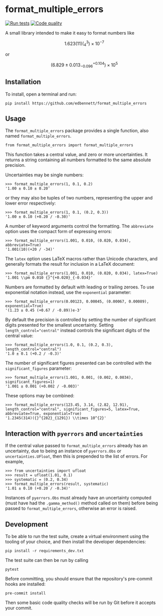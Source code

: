 # format_multiple_errors

[![Run tests](https://github.com/edbennett/format_multiple_errors/actions/workflows/pytest.yaml/badge.svg)](https://github.com/edbennett/format_multiple_errors/actions/workflows/pytest.yaml)
[![Code quality](https://github.com/edbennett/format_multiple_errors/actions/workflows/codequality.yaml/badge.svg)](https://github.com/edbennett/format_multiple_errors/actions/workflows/codequality.yaml)

A small library intended to make it easy to format numbers like

$$1.623(11)({}^{3}_{4})\times 10^{-7}$$

or

$$(6.829 \pm 0.013 {}^{+0.104}_{-0.096})\times10^{5}$$


## Installation

To install, open a terminal and run:

    pip install https://github.com/edbennett/format_multiple_errors


## Usage

The `format_multiple_errors` package provides a single function,
also named `format_multiple_errors`.

    from format_multiple_errors import format_multiple_errors

This function takes a central value,
and zero or more uncertainties.
It returns a string containing all numbers formatted to the same absolute precision.

Uncertainties may be single numbers:

    >>> format_multiple_errors(1, 0.1, 0.2)
    '1.00 ± 0.10 ± 0.20'

or they may also be tuples of two numbers,
representing the upper and lower error respectively:

    >>> format_multiple_errors(1, 0.1, (0.2, 0.3))
    '1.00 ± 0.10 (+0.20 / -0.30)'

A number of keyword arguments control the formatting.
The `abbreviate` option uses the compact form of expressing errors:

    >>> format_multiple_errors(1.001, 0.010, (0.020, 0.034), abbreviate=True)
    '1.001(10)(+20 / -34)'

The `latex` option uses LaTeX macros rather than Unicode characters,
and generally formats the result for inclusion in a LaTeX document:

    >>> format_multiple_errors(1.001, 0.010, (0.020, 0.034), latex=True)
    '1.001 \\pm 0.010 {}^{+0.020}_{-0.034}'

Numbers are formatted by default with leading or trailing zeroes.
To use exponential notation instead,
use the `exponential` parameter:

    >>> format_multiple_errors(0.00123, 0.00045, (0.00067, 0.00089), exponential=True)
    '(1.23 ± 0.45 (+0.67 / -0.89))e-3'

By default the precision is controlled
by setting the number of significant digits presented for the smallest uncertainty.
Setting `length_control="central"` instead controls the significant digits of the central value:

    >>> format_multiple_errors(1.0, 0.1, (0.2, 0.3), length_control="central")
    '1.0 ± 0.1 (+0.2 / -0.3)'

The number of significant figures presented can be controlled with the `significant_figures` parameter:

    >>> format_multiple_errors(1.001, 0.001, (0.002, 0.0034), significant_figures=1)
    '1.001 ± 0.001 (+0.002 / -0.003)'

These options may be combined:

    >>> format_multiple_errors(123.45, 3.14, (2.82, 12.91), length_control="central", significant_figures=5, latex=True, abbreviate=True, exponential=True)
    '1.2345(314)({}^{282}_{1291}) \\times 10^{2}'


## Interaction with `pyerrors` and `uncertainties`

If the central value passed to `format_multiple_errors` already has an uncertainty,
due to being an instance of `pyerrors.Obs` or `uncertainties.UFloat`,
then this is prepended to the list of errors.
For example,

    >>> from uncertainties import ufloat
    >>> result = ufloat(1.01, 0.1)
    >>> systematic = (0.2, 0.34)
    >>> format_multiple_errors(result, systematic)
    '1.01 ± 0.10 (+0.20 / -0.34)'

Instances of `pyerrors.Obs` must already have an uncertainty computed
(must have had the `.gamma_method()` method called on them)
before being passed to `format_multiple_errors`,
otherwise an error is raised.


## Development

To be able to run the test suite,
create a virtual environment using the tooling of your choice,
and then install the developer dependencies:

    pip install -r requirements_dev.txt


The test suite can then be run by calling

    pytest

Before committing,
you should ensure that the repository's pre-commit hooks are installed:

    pre-commit install

Then some basic code quality checks will be run by Git
before it accepts your commit.
